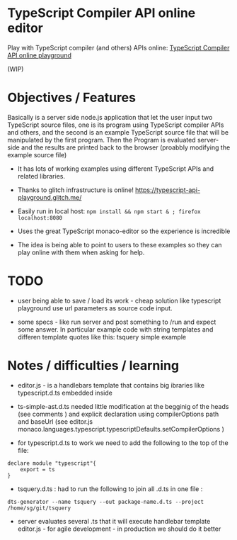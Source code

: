 # TypeScript Compiler API online editor

Play with TypeScript compiler (and others) APIs online: [TypeScript Compiler API online playground](https://typescript-api-playground.glitch.me/)

(WIP)

# Objectives / Features

Basically is a server side node.js application that let the user input two TypeScript source files, one is its program using TypeScript compiler APIs and others, and the second is an example TypeScript source file that will be manipulated by the first program. Then the Program is evaluated server-side and the results are printed back to the browser (proabbly modifying the example source file)

 * It has lots of working examples using different TypeScript APIs and related libraries. 

 * Thanks to glitch infrastructure is online! https://typescript-api-playground.glitch.me/

 * Easily run in local host: `npm install && npm start & ; firefox localhost:8080`

 * Uses the great TypeScript monaco-editor so the experience is incredible

 * The idea is being able to point to users to these examples so they can play online with them when asking for help. 


# TODO

 * user being able to save / load its work - cheap solution like typescript playground use url parameters as source code input. 

 * some specs - like run server and post something to /run and expect some answer. In particular example code with string templates and differen template quotes  like this: tsquery simple example


# Notes / difficulties / learning

 * editor.js - is a handlebars template that contains big ibraries like typescript.d.ts embedded inside

 * ts-simple-ast.d.ts needed little modification at the begginig of the heads (see comments ) and explicit declaration using compilerOptions path and baseUrl (see editor.js monaco.languages.typescript.typescriptDefaults.setCompilerOptions )
 
 * for typescript.d.ts to work we need to add the following to the top of the file:

```
declare module "typescript"{
    export = ts
}
```

 * tsquery.d.ts : had to run the following to join all .d.ts in one file :
 
 
  ```dts-generator --name tsquery --out package-name.d.ts --project /home/sg/git/tsquery```

 * server evaluates several .ts that it will execute handlebar template editor.js - for agile development - in production we should do it better